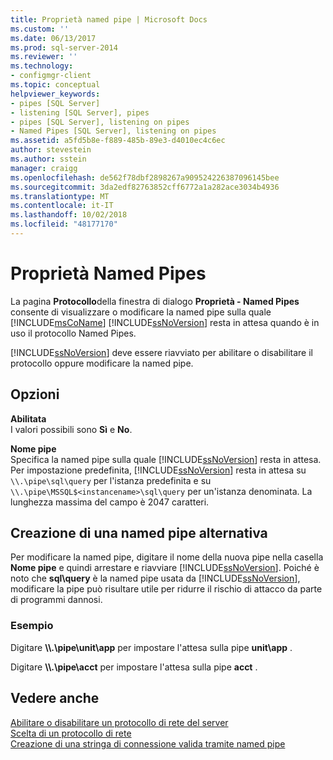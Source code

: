 ```yaml
---
title: Proprietà named pipe | Microsoft Docs
ms.custom: ''
ms.date: 06/13/2017
ms.prod: sql-server-2014
ms.reviewer: ''
ms.technology:
- configmgr-client
ms.topic: conceptual
helpviewer_keywords:
- pipes [SQL Server]
- listening [SQL Server], pipes
- pipes [SQL Server], listening on pipes
- Named Pipes [SQL Server], listening on pipes
ms.assetid: a5fd5b8e-f889-485b-89e3-d4010ec4c6ec
author: stevestein
ms.author: sstein
manager: craigg
ms.openlocfilehash: de562f78dbf2898267a909524226387096145bee
ms.sourcegitcommit: 3da2edf82763852cff6772a1a282ace3034b4936
ms.translationtype: MT
ms.contentlocale: it-IT
ms.lasthandoff: 10/02/2018
ms.locfileid: "48177170"
---
```

# <a name="named-pipes-properties"></a>Proprietà Named Pipes
  La pagina **Protocollo**della finestra di dialogo **Proprietà - Named Pipes** consente di visualizzare o modificare la named pipe sulla quale [!INCLUDE[msCoName](../../includes/msconame-md.md)] [!INCLUDE[ssNoVersion](../../includes/ssnoversion-md.md)] resta in attesa quando è in uso il protocollo Named Pipes.  
  
 [!INCLUDE[ssNoVersion](../../includes/ssnoversion-md.md)] deve essere riavviato per abilitare o disabilitare il protocollo oppure modificare la named pipe.  
  
## <a name="options"></a>Opzioni  
 **Abilitata**  
 I valori possibili sono **Sì** e **No**.  
  
 **Nome pipe**  
 Specifica la named pipe sulla quale [!INCLUDE[ssNoVersion](../../includes/ssnoversion-md.md)] resta in attesa. Per impostazione predefinita, [!INCLUDE[ssNoVersion](../../includes/ssnoversion-md.md)] resta in attesa su `\\.\pipe\sql\query` per l'istanza predefinita e su `\\.\pipe\MSSQL$<instancename>\sql\query` per un'istanza denominata. La lunghezza massima del campo è 2047 caratteri.  
  
## <a name="creating-an-alternate-named-pipe"></a>Creazione di una named pipe alternativa  
 Per modificare la named pipe, digitare il nome della nuova pipe nella casella **Nome pipe** e quindi arrestare e riavviare [!INCLUDE[ssNoVersion](../../includes/ssnoversion-md.md)]. Poiché è noto che **sql\query** è la named pipe usata da [!INCLUDE[ssNoVersion](../../includes/ssnoversion-md.md)], modificare la pipe può risultare utile per ridurre il rischio di attacco da parte di programmi dannosi.  
  
### <a name="example"></a>Esempio  
 Digitare **\\\\.\pipe\unit\app** per impostare l'attesa sulla pipe **unit\app** .  
  
 Digitare **\\\\.\pipe\acct** per impostare l'attesa sulla pipe **acct** .  
  
## <a name="see-also"></a>Vedere anche  
 [Abilitare o disabilitare un protocollo di rete del server](../../database-engine/configure-windows/enable-or-disable-a-server-network-protocol.md)   
 [Scelta di un protocollo di rete](../../../2014/tools/configuration-manager/choosing-a-network-protocol.md)   
 [Creazione di una stringa di connessione valida tramite named pipe](../../../2014/tools/configuration-manager/creating-a-valid-connection-string-using-named-pipes.md)  
  
  
